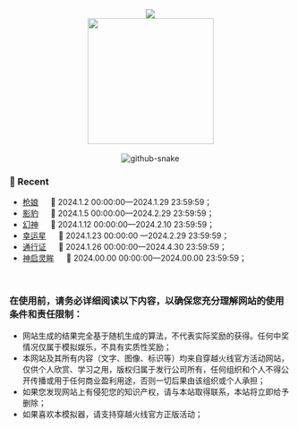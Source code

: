 <div align="center">
	<div>
		<a href="https://blog.sunguoqi.com/">
			<img src="https://readme-typing-svg.demolab.com?font=Fira+Code&pause=1000&width=435&lines=console.log(%22Hello%2C%20World%22);&center=true&size=27" />
		</a>
	</div>
	<picture>
		<source media="(prefers-color-scheme: dark)"
			srcset="https://hdjxtc.github.io/static/coding.gif" />
		<source media="(prefers-color-scheme: light)"
			srcset="https://hdjxtc.github.io/static/developer.svg" height="225px" />
		<img src="https://hdjxtc.github.io/static/coding.gif" />
	</picture>
	<div>&nbsp;</div>
	<picture>
		<source media="(prefers-color-scheme: dark)"
			srcset="https://hdjxtc.github.io/static/github-contribution-grid-snake-dark.svg" />
		<source media="(prefers-color-scheme: light)"
			srcset="https://hdjxtc.github.io/static/github-contribution-grid-snake.svg" />
		<img alt="github-snake"
			src="https://hdjxtc.github.io/static/github-contribution-grid-snake-dark.svg" />
	</picture>
</div>


### 📃 Recent
- [枪娘](https://hdjxtc.github.io/lottery/qiang_niang/) &emsp; 				📌 2024.1.2 00:00:00—2024.1.29 23:59:59；
- [影豹](https://hdjxtc.github.io/lottery/ying_bao/) &emsp; 					📌 2024.1.5 00:00:00—2024.2.29 23:59:59；
- [幻神](https://hdjxtc.github.io/lottery/huang_shen/) &emsp; 				📌 2024.1.12 00:00:00—2024.2.10 23:59:59；
- [幸运星](https://hdjxtc.github.io/lottery/xing_yun_xing/) &emsp; 			📌 2024.1.23 00:00:00 —2024.2.29 23:59:59；
- [通行证](https://hdjxtc.github.io/lottery/tong_xing_zheng/) &emsp; 		📌 2024.1.26 00:00:00—2024.4.30 23:59:59；
- [神启灵眸](https://hdjxtc.github.io/lottery/ling_mou/) &emsp;   			📌 2024.00.00 00:00:00—2024.00.00 23:59:59；

&nbsp;&nbsp;&nbsp;
### 在使用前，请务必详细阅读以下内容，以确保您充分理解网站的使用条件和责任限制：

* 网站生成的结果完全基于随机生成的算法，不代表实际奖励的获得。任何中奖情况仅属于模拟娱乐，不具有实质性奖励；
* 本网站及其所有内容（文字、图像、标识等）均来自穿越火线官方活动网站，仅供个人欣赏、学习之用，版权归属于发行公司所有，任何组织和个人不得公开传播或用于任何商业盈利用途，否则一切后果由该组织或个人承担；
* 如果您发现网站上有侵犯您的知识产权，请与本站取得联系，本站将立即给予删除；
* 如果喜欢本模拟器，请支持穿越火线官方正版活动；